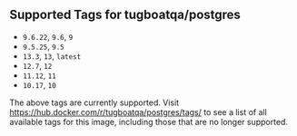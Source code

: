 ## Supported Tags for tugboatqa/postgres

* `9.6.22`, `9.6`, `9`
* `9.5.25`, `9.5`
* `13.3`, `13`, `latest`
* `12.7`, `12`
* `11.12`, `11`
* `10.17`, `10`

The above tags are currently supported. Visit https://hub.docker.com/r/tugboatqa/postgres/tags/ to see a list of all available tags for this image, including those that are no longer supported.

